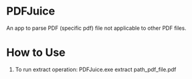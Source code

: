 # PDFJuice
An app to parse PDF (specific pdf) file not applicable to other PDF files.

# How to Use
1. To run extract operation:
PDFJuice.exe extract path_pdf_file.pdf
